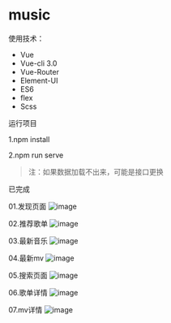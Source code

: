 # music

使用技术：
- Vue
- Vue-cli 3.0
- Vue-Router
- Element-UI
- ES6
- flex
- Scss

运行项目

1.npm install  

2.npm run serve


> 注：如果数据加载不出来，可能是接口更换

已完成

01.发现页面
![image](https://user-images.githubusercontent.com/72808687/120213973-6f054080-c266-11eb-8629-5adf5c7fe0bd.png)

02.推荐歌单
![image](https://user-images.githubusercontent.com/72808687/120214012-7a586c00-c266-11eb-9afd-3ad60dbca1e5.png)


03.最新音乐
![image](https://user-images.githubusercontent.com/72808687/120214056-83e1d400-c266-11eb-9973-57596a191166.png)


04.最新mv
![image](https://user-images.githubusercontent.com/72808687/120214080-8cd2a580-c266-11eb-8b43-1cfb3cb121b9.png)


05.搜索页面
![image](https://user-images.githubusercontent.com/72808687/120214111-98be6780-c266-11eb-937f-76f76de461d9.png)


06.歌单详情
![image](https://user-images.githubusercontent.com/72808687/120214175-b55a9f80-c266-11eb-89e5-cd68c3e41daf.png)


07.mv详情
![image](https://user-images.githubusercontent.com/72808687/120214263-cf947d80-c266-11eb-87de-fc97a6026045.png)


